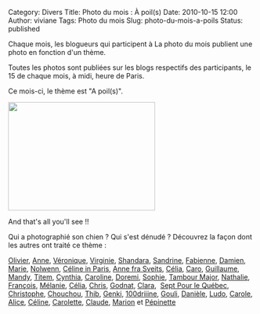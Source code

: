 Category: Divers
Title: Photo du mois : À poil(s)
Date: 2010-10-15 12:00
Author: viviane
Tags: Photo du mois
Slug: photo-du-mois-a-poils
Status: published

Chaque mois, les blogueurs qui participent à La photo du mois publient une photo en fonction d'un thème.

Toutes les photos sont publiées sur les blogs respectifs des participants, le 15 de chaque mois, à midi, heure de Paris.

Ce mois-ci, le thème est "A poil(s)".

<a href="http://www.viviane-voyages.com/wp-content/uploads/2010/10/P1090252-copie.jpg"><img class="aligncenter size-medium wp-image-1728" title="Photo du mois" src="http://www.viviane-voyages.com/wp-content/uploads/2010/10/P1090252-copie-300x221.jpg" alt="" width="300" height="221" /></a>

And that's all you'll see !!

Qui a photographié son chien ? Qui s'est dénudé ? Découvrez la façon dont les autres ont traité ce thème :

<a href="http://www.olivierdemontreal.ca/" target="_blank">Olivier</a>, <a href="http://anne-tranche-de-vie.over-blog.com/" target="_blank">Anne</a>, <a href="http://veroniquem.blogspot.com/" target="_blank">Véronique</a>, <a href="http://photoblogonline.canalblog.com/" target="_blank">Virginie</a>, <a href="http://shandara.blogspot.com/" target="_blank">Shandara</a>, <a href="http://sandrinexpat.wordpress.com/" target="_blank">Sandrine</a>, <a href="http://lostandfoundinlondon.wordpress.com/" target="_blank">Fabienne</a>, <a href="http://www.cabaneasucre.siteperso.net/" target="_blank">Damien</a>, <a href="http://marieetfrank.blogspot.com/" target="_blank">Marie</a>, <a href="http://graindesucre.com/hermineorignal/" target="_blank">Nolwenn</a>, <a href="http://frenchiesinparis.over-blog.com/" target="_blank">Céline in Paris</a>, <a href="http://www.numerimages.ch/bloganne" target="_blank">Anne fra Sveits</a>, <a href="http://poutineettartiflette.blogspot.com/" target="_blank">Célia</a>, <a href="http://letohubohudecaro.canalblog.com/" target="_blank">Caro</a>, <a href="http://guillaume-online.blogspot.com/" target="_blank">Guillaume</a>, <a href="http://mandystockholm.com/" target="_blank">Mandy</a>, <a href="http://www.titem.fr/" target="_blank">Titem</a>, <a href="http://www.boeingbleudemer.com/" target="_blank">Cynthia</a>, <a href="http://www.lespetitsbarbus.blogspot.com/" target="_blank">Caroline</a>, <a href="http://doremi.bleublog.lematin.ch/" target="_blank">Doremi</a>, <a href="http://malife.me/" target="_blank">Sophie</a>, <a href="http://www.tambour-major.blogspot.com/" target="_blank">Tambour Major</a>, <a href="http://voyageusecomtoise.wordpress.com/" target="_blank">Nathalie</a>, <a href="http://vudubalcon.blogspot.com/" target="_blank">François</a>, <a href="http://princesserosemon.canalblog.com/" target="_blank">Mélanie</a>, <a href="http://www.cabanocanada.com/" target="_blank">Célia</a>, <a href="http://suissefoto.blogspot.com/" target="_blank">Chris</a>, <a href="http://godnat.blogspot.com/" target="_blank">Godnat</a>, <a href="http://dunepommealautre.blogspot.com/" target="_blank">Clara</a>,  <a href="http://7pourlequebec.blogspot.com/" target="_blank">Sept Pour le Québec</a>, <a href="http://jevoulais-vousdire.blogspot.com/" target="_blank">Christophe</a>, <a href="http://canadians.over-blog.com/" target="_blank">Chouchou</a>, <a href="http://carroir.over-blog.com/" target="_blank">Thib</a>, <a href="http://jessicawilhide.wordpress.com/" target="_blank">Genki</a>, <a href="http://www.reverdailleurs.com/" target="_blank">100driiine</a>, <a href="http://gouli68.blogspot.com/" target="_blank">Gouli</a>, <a href="http://latribudanaximandre.com/" target="_blank">Danièle</a>, <a href="http://www.lefrigoscope.com/" target="_blank">Ludo</a>, <a href="http://www.bleuchocolat.com/blog" target="_blank">Carole</a>, <a href="http://aliceinquebequie.blogspot.com/" target="_blank">Alice</a>, <a href="http://dupommieralerable.over-blog.com/" target="_blank">Céline</a>, <a href="http://www.bleuchocolat.com/blog/" target="_blank">Carolette</a>, <a href="http://imagesenballade.blogspot.com/" target="_blank">Claude</a>, <a href="http://marionnette.blogsite.org/" target="_blank">Marion</a> et <a href="http://pepinexpress.canalblog.com/" target="_blank">Pépinette</a>
